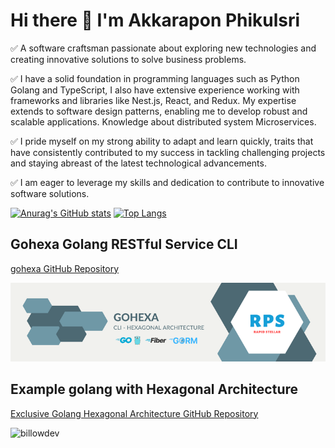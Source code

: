 
# Hi there 👋 I'm Akkarapon Phikulsri 

✅ A software craftsman passionate about exploring new technologies and creating innovative solutions to solve business problems.

✅ I have a solid foundation in programming languages such as Python Golang and TypeScript, I also have extensive experience working with frameworks and libraries like Nest.js, React, and Redux. My expertise extends to software design patterns, enabling me to develop robust and scalable applications. Knowledge about distributed system Microservices.

✅ I pride myself on my strong ability to adapt and learn quickly, traits that have consistently contributed to my success in tackling challenging projects and staying abreast of the latest technological advancements. 

✅ I am eager to leverage my skills and dedication to contribute to innovative software solutions.

[![Anurag's GitHub stats](https://github-readme-stats.vercel.app/api?username=billowdev&show_icons=true&hide_border=true&hide=contribs)](https://github.com/anuraghazra/github-readme-stats)
[![Top Langs](https://github-readme-stats.vercel.app/api/top-langs/?username=billowdev&hide_border=true&layout=compact)](https://github.com/anuraghazra/github-readme-stats)

## Gohexa Golang RESTful Service CLI

[gohexa GitHub Repository](https://github.com/rapidstellar/gohexa)

![GoHexa](https://raw.githubusercontent.com/billowdev/gohexa/main/images/GOHEXA.png)

## Example golang with Hexagonal Architecture

[Exclusive Golang Hexagonal Architecture GitHub Repository](https://github.com/billowdev/exclusive-go-hexa)

<p align="left"> <img src="https://komarev.com/ghpvc/?username=billowdev&label=Glancing&color=0e75b6&style=flat" alt="billowdev" /> </p>

